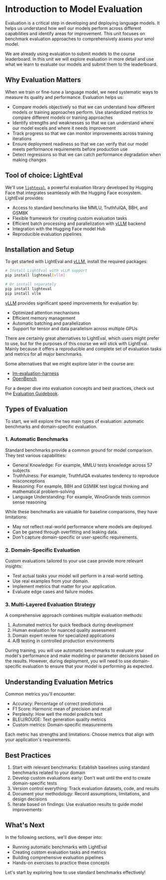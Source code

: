 # Introduction to Model Evaluation

Evaluation is a critical step in developing and deploying language models. It helps us understand how well our models perform across different capabilities and identify areas for improvement. This unit focuses on benchmark evaluation approaches to comprehensively assess your smol model.

<Tip>

We are already using evaluation to submit models to the course leaderboard. In this unit we will explore evaluation in more detail and use what we learn to evaluate our models and submit them to the leaderboard.

</Tip>

## Why Evaluation Matters

When we train or fine-tune a language model, we need systematic ways to measure its quality and performance. Evaluation helps us:

- Compare models objectively so that we can understand how different models or training approaches perform. Use standardized metrics to compare different models or training approaches
- Identify strengths and weaknesses so that we can understand where our model excels and where it needs improvement
- Track progress so that we can monitor improvements across training iterations
- Ensure deployment readiness so that we can verify that our model meets performance requirements before production use
- Detect regressions so that we can catch performance degradation when making changes

## Tool of choice: LightEval

We'll use [`lighteval`](https://github.com/huggingface/lighteval), a powerful evaluation library developed by Hugging Face that integrates seamlessly with the Hugging Face ecosystem. LightEval provides:

- Access to standard benchmarks like MMLU, TruthfulQA, BBH, and GSM8K
- Flexible framework for creating custom evaluation tasks
- Efficient batch processing and parallelization with [vLLM](https://docs.vllm.ai/en/latest/) backend
- Integration with the Hugging Face model Hub
- Reproducible evaluation pipelines

## Installation and Setup

To get started with LightEval and [vLLM](https://docs.vllm.ai/en/latest/), install the required packages:

```bash
# Install LightEval with vLLM support
pip install lighteval[vllm]

# Or install separately
pip install lighteval
pip install vllm
```

[vLLM](https://docs.vllm.ai/en/latest/) provides significant speed improvements for evaluation by:
- Optimized attention mechanisms
- Efficient memory management
- Automatic batching and parallelization
- Support for tensor and data parallelism across multiple GPUs

<Tip>


There are certainly great alternatives to LightEval, which users might prefer to use, but for the purposes of this course we will stick with LightEval. Mainly because it offers a reproducible and complete set of evaluation tasks and metrics for all major benchmarks. 

Some alternatives that we might explore later in the course are:

- [lm-evaluation-harness](https://github.com/EleutherAI/lm-evaluation-harness)
- [OpenBench](https://github.com/groq/openbench)

</Tip>

For a deeper dive into evaluation concepts and best practices, check out the [Evaluation Guidebook](https://github.com/huggingface/evaluation-guidebook).

## Types of Evaluation

To start, we will explore the two main types of evaluation: automatic benchmarks and domain-specific evaluation.

### 1. Automatic Benchmarks

Standard benchmarks provide a common ground for model comparison. They test various capabilities:

- General Knowledge: For example, MMLU tests knowledge across 57 subjects
- Truthfulness: For example, TruthfulQA evaluates tendency to reproduce misconceptions
- Reasoning: For example, BBH and GSM8K test logical thinking and mathematical problem-solving
- Language Understanding: For example, WinoGrande tests common sense reasoning

While these benchmarks are valuable for baseline comparisons, they have limitations:
- May not reflect real-world performance where models are deployed.
- Can be gamed through overfitting and leaking data.
- Don't capture domain-specific or user-specific requirements.

### 2. Domain-Specific Evaluation

Custom evaluations tailored to your use case provide more relevant insights:

- Test actual tasks your model will perform in a real-world setting.
- Use real examples from your domain.
- Implement metrics that matter for your application.
- Evaluate edge cases and failure modes.

### 3. Multi-Layered Evaluation Strategy

A comprehensive approach combines multiple evaluation methods:

1. Automated metrics for quick feedback during development
2. Human evaluation for nuanced quality assessment
3. Domain expert review for specialized applications
4. A/B testing in controlled production environments

During training, you will use automatic benchmarks to evaluate your model's performance and make modeling or parameter decisions based on the results. However, during deployment, you will need to use domain-specific evaluation to ensure that your model is performing as expected.

## Understanding Evaluation Metrics

Common metrics you'll encounter:

- Accuracy: Percentage of correct predictions
- F1 Score: Harmonic mean of precision and recall
- Perplexity: How well the model predicts text
- BLEU/ROUGE: Text generation quality metrics
- Custom metrics: Domain-specific measurements

Each metric has strengths and limitations. Choose metrics that align with your application's requirements.

## Best Practices

1. Start with relevant benchmarks: Establish baselines using standard benchmarks related to your domain
2. Develop custom evaluations early: Don't wait until the end to create domain-specific tests
3. Version control everything: Track evaluation datasets, code, and results
4. Document your methodology: Record assumptions, limitations, and design decisions
5. Iterate based on findings: Use evaluation results to guide model improvements

## What's Next

In the following sections, we'll dive deeper into:

- Running automatic benchmarks with LightEval
- Creating custom evaluation tasks and metrics
- Building comprehensive evaluation pipelines
- Hands-on exercises to practice these concepts

Let's start by exploring how to use standard benchmarks effectively!